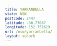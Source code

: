 ```yaml
---
title: YARRANBELLA
state: NSW
postcode: 2447
latitude: -30.77067
longitude: 152.751629
url: /nsw/yarranbella/
layout: suburb
---
```

